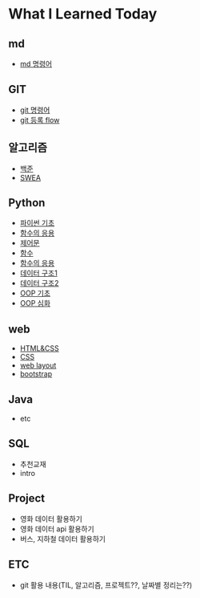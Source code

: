 # What I Learned Today

## md
 - [md 명령어](md_command.md)

## GIT
 - [git 명령어](git/git_command.md)
 - [git 등록 flow](git/git_flow.md)
 
## 알고리즘
 - [백준](100joon.md)
 - [SWEA](swea.md)
 
## Python
 - [파이썬 기초](python/Day01_파이썬기초.ipynb)
 - [함수의 응용](python/python_built_in_func.md)
 - [제어문](python/Day02_제어문.ipynb)
 - [함수](python/Day03_함수.ipynb)
 - [함수의 응용](python/Day04_함수응용.ipynb)
 - [데이터 구조1](python/Day05_데이터구조.ipynb)
 - [데이터 구조2](python/Day06_데이터구조.ipynb)
 - [OOP 기초](python/Day07_OOP_기초.ipynb)
 - [OOP 심화](python/Day08_OOP_예외처리.ipynb)

## web
 - [HTML&CSS](web/day1_html&css.md)
 - [CSS](web/day2_css.md)
 - [web layout](web/day3_web_layout.md)
 - [bootstrap](web/day4_bootstrap.md)
 
## Java
 - etc
 
## SQL
 - 추천교재
 - intro

## Project
 - 영화 데이터 활용하기
 - 영화 데이터 api 활용하기
 - 버스, 지하철 데이터 활용하기
 
## ETC
 - git 활용 내용(TIL, 알고리즘, 프로젝트??, 날짜별 정리는??)
